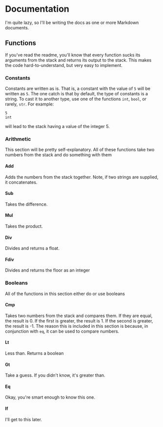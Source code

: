 # Documentation
I'm quite lazy, so I'll be writing the docs as one or more Markdown documents.

## Functions
If you've read the readme, you'll know that every function sucks its arguments from the stack and returns its output to the stack. This makes the code hard-to-understand, but very easy to implement.

### Constants
Constants are written as is. That is, a constant with the value of `5` will be written as `5`. The one catch is that by default, the type of constants is a string. To cast it to another type, use one of the functions `int`, `bool`, or rarely, `str`. For example:
```
5
int
```
will lead to the stack having a value of the integer 5.

### Arithmetic
This section will be pretty self-explanatory. All of these functions take two numbers from the stack and do something with them

#### Add
Adds the numbers from the stack together. Note, if two strings are supplied, it concatenates.

#### Sub
Takes the difference.

#### Mul
Takes the product.

#### Div
Divides and returns a float.

#### Fdiv
Divides and returns the floor as an integer

### Booleans
All of the functions in this section either do or use booleans

#### Cmp
Takes two numbers from the stack and compares them. If they are equal, the result is 0. If the first is greater, the result is 1. If the second is greater, the result is -1. The reason this is included in this section is because, in conjunction with `eq`, it can be used to compare numbers.

#### Lt
Less than. Returns a boolean

#### Gt
Take a guess. If you didn't know, it's greater than.

#### Eq
Okay, you're smart enough to know this one.

#### If
I'll get to this later.

